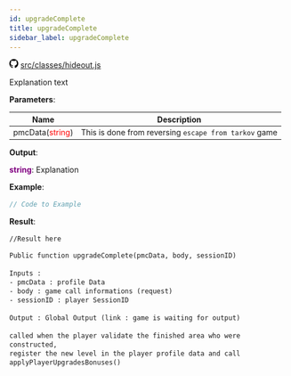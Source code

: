 ```yaml
---
id: upgradeComplete
title: upgradeComplete
sidebar_label: upgradeComplete
---
```


![](/img/github.png) [src/classes/hideout.js](https://github.com/TrustedSourceLeaks/LeakedServer/blob/master/src/classes/hideout.js#L3)

Explanation text

**Parameters**:

Name  |   Description 
----------- |   -----------
pmcData(<font color="red">string</font>)  |   This is done from reversing `escape from tarkov` game


**Output**:

**<font color="purple">string</font>**: Explanation


**Example**:
```js
// Code to Example
```

**Result**:
```
//Result here
```

```
Public function upgradeComplete(pmcData, body, sessionID) 

Inputs :
- pmcData : profile Data 
- body : game call informations (request)
- sessionID : player SessionID

Output : Global Output (link : game is waiting for output)

called when the player validate the finished area who were constructed,
register the new level in the player profile data and call applyPlayerUpgradesBonuses()
```
